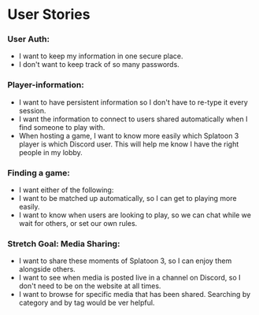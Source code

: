 # User Stories

### User Auth:
- I want to keep my information  in one secure place.
- I don't want to keep track of so many passwords.

### Player-information:
- I want to have persistent information so I don't have to re-type it every session.
- I want the information to connect to users shared automatically when I find someone to play with.
- When hosting a game, I want to know more easily which Splatoon 3 player is which Discord user. This will help me know I have the right people in my lobby.

### Finding a game:
- I want either of the following:
 - I want to be matched up automatically, so I can get to playing more easily.
 - I want to know when users are looking to play, so we can chat while we wait for others, or set our own rules.

### Stretch Goal: Media Sharing:
- I want to share these moments of Splatoon 3, so I can enjoy them alongside others.
- I want to see when media is posted live in a channel on Discord, so I don't need to be on the website at all times.
- I want to browse for specific media that has been shared. Searching by category and by tag would be ver helpful.